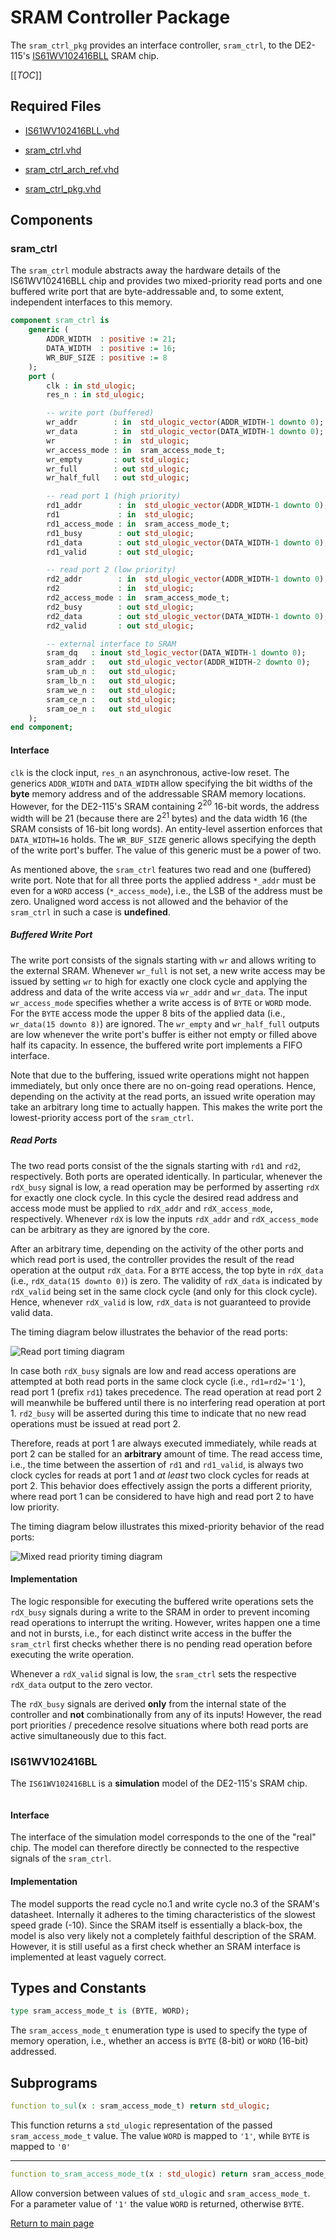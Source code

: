 
# SRAM Controller Package
The `sram_ctrl_pkg` provides an interface controller, `sram_ctrl`, to the DE2-115's [IS61WV102416BLL](https://www.issi.com/WW/pdf/61WV102416ALL.pdf) SRAM chip.



[[_TOC_]]

## Required Files

- [IS61WV102416BLL.vhd](src/IS61WV102416BLL.vhd)

- [sram_ctrl.vhd](src/sram_ctrl.vhd)

- [sram_ctrl_arch_ref.vhd](src/sram_ctrl_arch_ref.vhd)

- [sram_ctrl_pkg.vhd](src/sram_ctrl_pkg.vhd)

## Components

### sram_ctrl
The `sram_ctrl` module abstracts away the hardware details of the IS61WV102416BLL chip and provides two mixed-priority read ports and one buffered write port that are byte-addressable and, to some extent, independent interfaces to this memory.



```vhdl
component sram_ctrl is
	generic (
		ADDR_WIDTH  : positive := 21;
		DATA_WIDTH  : positive := 16;
		WR_BUF_SIZE : positive := 8
	);
	port (
		clk : in std_ulogic;
		res_n : in std_ulogic;

		-- write port (buffered)
		wr_addr        : in  std_ulogic_vector(ADDR_WIDTH-1 downto 0);
		wr_data        : in  std_ulogic_vector(DATA_WIDTH-1 downto 0);
		wr             : in  std_ulogic;
		wr_access_mode : in  sram_access_mode_t;
		wr_empty       : out std_ulogic;
		wr_full        : out std_ulogic;
		wr_half_full   : out std_ulogic;

		-- read port 1 (high priority)
		rd1_addr        : in  std_ulogic_vector(ADDR_WIDTH-1 downto 0);
		rd1             : in  std_ulogic;
		rd1_access_mode : in  sram_access_mode_t;
		rd1_busy        : out std_ulogic;
		rd1_data        : out std_ulogic_vector(DATA_WIDTH-1 downto 0);
		rd1_valid       : out std_ulogic;

		-- read port 2 (low priority)
		rd2_addr        : in  std_ulogic_vector(ADDR_WIDTH-1 downto 0);
		rd2             : in  std_ulogic;
		rd2_access_mode : in  sram_access_mode_t;
		rd2_busy        : out std_ulogic;
		rd2_data        : out std_ulogic_vector(DATA_WIDTH-1 downto 0);
		rd2_valid       : out std_ulogic;

		-- external interface to SRAM
		sram_dq   : inout std_logic_vector(DATA_WIDTH-1 downto 0);
		sram_addr :   out std_ulogic_vector(ADDR_WIDTH-2 downto 0);
		sram_ub_n :   out std_ulogic;
		sram_lb_n :   out std_ulogic;
		sram_we_n :   out std_ulogic;
		sram_ce_n :   out std_ulogic;
		sram_oe_n :   out std_ulogic
	);
end component;
```


#### Interface

`clk` is the clock input, `res_n` an asynchronous, active-low reset.
The generics `ADDR_WIDTH` and `DATA_WIDTH` allow specifying the bit widths of the **byte** memory address and of the addressable SRAM memory locations.
However, for the DE2-115's SRAM containing $2^{20}$ 16-bit words, the address width will be 21 (because there are $2^{21}$ bytes) and the data width 16 (the SRAM consists of 16-bit long words).
An entity-level assertion enforces that `DATA_WIDTH=16` holds.
The `WR_BUF_SIZE` generic allows specifying the depth of the write port's buffer.
The value of this generic must be a power of two.


As mentioned above, the `sram_ctrl` features two read and one (buffered) write port.
Note that for all three ports the applied address `*_addr` must be even for a `WORD` access (`*_access_mode`), i.e., the LSB of the address must be zero.
Unaligned word access is not allowed and the behavior of the `sram_ctrl` in such a case is **undefined**.




##### Buffered Write Port

The write port consists of the signals starting with `wr` and allows writing to the external SRAM.
Whenever `wr_full` is not set, a new write access may be issued by setting `wr` to high for exactly one clock cycle and applying the address and data of the write access via `wr_addr` and `wr_data`.
The input `wr_access_mode` specifies whether a write access is of `BYTE` or `WORD` mode.
For the `BYTE` access mode the upper 8 bits of the applied data (i.e., `wr_data(15 downto 8)`) are ignored.
The `wr_empty` and `wr_half_full` outputs are low whenever the write port's buffer is either not empty or filled above half its capacity.
In essence, the buffered write port implements a FIFO interface.

Note that due to the buffering, issued write operations might not happen immediately, but only once there are no on-going read operations.
Hence, depending on the activity at the read ports, an issued write operation may take an arbitrary long time to actually happen.
This makes the write port the lowest-priority access port of the `sram_ctrl`.




##### Read Ports

The two read ports consist of the the signals starting with `rd1` and `rd2`, respectively.
Both ports are operated identically.
In particular, whenever the `rdX_busy` signal is low, a read operation may be performed by asserting `rdX` for exactly one clock cycle.
In this cycle the desired read address and access mode must be applied to `rdX_addr` and `rdX_access_mode`, respectively.
Whenever `rdX` is low the inputs `rdX_addr` and `rdX_access_mode` can be arbitrary as they are ignored by the core.

After an arbitrary time, depending on the activity of the other ports and which read port is used, the controller provides the result of the read operation at the output `rdX_data`.
For a `BYTE` access, the top byte in `rdX_data` (i.e., `rdX_data(15 downto 0)`) is zero.
The validity of `rdX_data` is indicated by `rdX_valid` being set in the same clock cycle (and only for this clock cycle).
Hence, whenever `rdX_valid` is low, `rdX_data` is not guaranteed to provide valid data.

The timing diagram below illustrates the behavior of the read ports:


![Read port timing diagram](.mdata/read_timing.svg)

In case both `rdX_busy` signals are low and read access operations are attempted at both read ports in the same clock cycle (i.e., `rd1=rd2='1'`), read port 1 (prefix `rd1`) takes precedence.
The read operation at read port 2 will meanwhile be buffered until there is no interfering read operation at port 1.
`rd2_busy` will be asserted during this time to indicate that no new read operations must be issued at read port 2.

Therefore, reads at port 1 are always executed immediately, while reads at port 2 can be stalled for an **arbitrary** amount of time.
The read access time, i.e., the time between the assertion of `rd1` and `rd1_valid`, is always two clock cycles for reads at port 1 and *at least* two clock cycles for reads at port 2.
This behavior does effectively assign the ports a different priority, where read port 1 can be considered to have high and read port 2 to have low priority.

The timing diagram below illustrates this mixed-priority behavior of the read ports:


![Mixed read priority timing diagram](.mdata/simultaneous_read.svg)



#### Implementation

The logic responsible for executing the buffered write operations sets the `rdX_busy` signals during a write to the SRAM in order to prevent incoming read operations to interrupt the writing.
However, writes happen one a time and not in bursts, i.e., for each distinct write access in the buffer the `sram_ctrl` first checks whether there is no pending read operation before executing the write operation.

Whenever a `rdX_valid` signal is low, the `sram_ctrl` sets the respective `rdX_data` output to the zero vector.

The `rdX_busy` signals are derived **only** from the internal state of the controller and **not** combinationally from any of its inputs!
However, the read port priorities / precedence resolve situations where both read ports are active simultaneously due to this fact.



### IS61WV102416BL
The `IS61WV102416BLL` is a **simulation** model of the DE2-115's SRAM chip.



```vhdl

```


#### Interface

The interface of the simulation model corresponds to the one of the "real" chip.
The model can therefore directly be connected to the respective signals of the `sram_ctrl`.




#### Implementation

The model supports the read cycle no.1 and write cycle no.3 of the SRAM's datasheet.
Internally it adheres to the timing characteristics of the slowest speed grade (-10).
Since the SRAM itself is essentially a black-box, the model is also very likely not a completely faithful description of the SRAM.
However, it is still useful as a first check whether an SRAM interface is implemented at least vaguely correct.



## Types and Constants

```vhdl
type sram_access_mode_t is (BYTE, WORD);
```

The `sram_access_mode_t` enumeration type is used to specify the type of memory operation, i.e., whether an access is `BYTE` (8-bit) or `WORD` (16-bit) addressed.


## Subprograms

```vhdl
function to_sul(x : sram_access_mode_t) return std_ulogic;
```

This function returns a `std_ulogic` representation of the passed `sram_access_mode_t` value. The value `WORD` is mapped to `'1'`, while `BYTE` is mapped to `'0'`


---


```vhdl
function to_sram_access_mode_t(x : std_ulogic) return sram_access_mode_t;
```

Allow conversion between values of `std_ulogic` and `sram_access_mode_t`. For a parameter value of `'1'` the value `WORD` is returned, otherwise `BYTE`.


[Return to main page](../../README.md)
